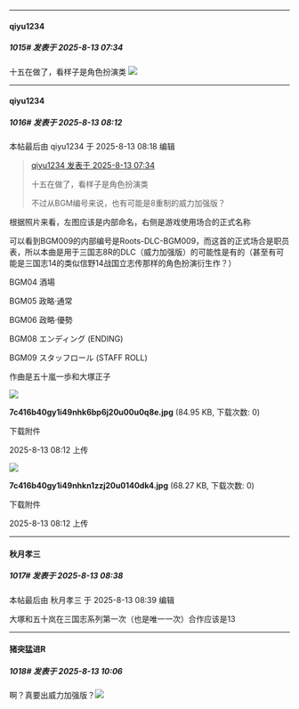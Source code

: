 ﻿
*****

####  qiyu1234  
##### 1015#       发表于 2025-8-13 07:34

十五在做了，看样子是角色扮演类
<img src="https://p.sda1.dev/26/686d218f3278410fd00a9abf2db578cf/image.jpg" referrerpolicy="no-referrer">


*****

####  qiyu1234  
##### 1016#       发表于 2025-8-13 08:12

 本帖最后由 qiyu1234 于 2025-8-13 08:18 编辑 

<blockquote><a href="httphttps://stage1st.com/2b/forum.php?mod=redirect&amp;goto=findpost&amp;pid=68257313&amp;ptid=2152799" target="_blank">qiyu1234 发表于 2025-8-13 07:34</a>

十五在做了，看样子是角色扮演类

不过从BGM编号来说，也有可能是8重制的威力加强版？</blockquote>

根据照片来看，左图应该是内部命名，右侧是游戏使用场合的正式名称

可以看到BGM009的内部编号是Roots-DLC-BGM009，而这首的正式场合是职员表，所以本曲是用于三国志8R的DLC（威力加强版）的可能性是有的（甚至有可能是三国志14的类似信野14战国立志传那样的角色扮演衍生作？）

BGM04 酒場  

BGM05 政略·通常 

BGM06 政略·優勢 

BGM08 エンディング (ENDING)    

BGM09 スタッフロール (STAFF ROLL) 

作曲是五十嵐一歩和大塚正子

<img src="https://img.stage1st.com/forum/202508/13/081208yfzx8vf5b8xbe6bb.jpg" referrerpolicy="no-referrer">

<strong>7c416b40gy1i49nhk6bp6j20u00u0q8e.jpg</strong> (84.95 KB, 下载次数: 0)

下载附件

2025-8-13 08:12 上传

<img src="https://img.stage1st.com/forum/202508/13/081208fhrlryrurbcscpr6.jpg" referrerpolicy="no-referrer">

<strong>7c416b40gy1i49nhkn1zzj20u0140dk4.jpg</strong> (68.27 KB, 下载次数: 0)

下载附件

2025-8-13 08:12 上传


*****

####  秋月孝三  
##### 1017#       发表于 2025-8-13 08:38

 本帖最后由 秋月孝三 于 2025-8-13 08:39 编辑 

大塚和五十岚在三国志系列第一次（也是唯一一次）合作应该是13


*****

####  猪突猛进R  
##### 1018#       发表于 2025-8-13 10:06

啊？真要出威力加强版？<img src="https://static.stage1st.com/image/smiley/face2017/067.png" referrerpolicy="no-referrer">

